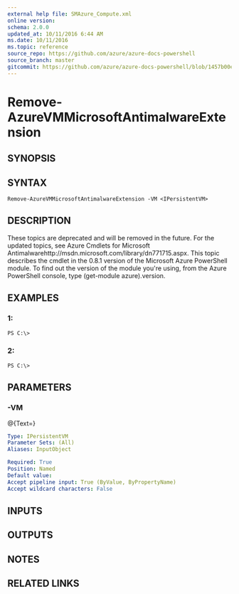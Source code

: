 ```yaml
---
external help file: SMAzure_Compute.xml
online version: 
schema: 2.0.0
updated_at: 10/11/2016 6:44 AM
ms.date: 10/11/2016
ms.topic: reference
source_repo: https://github.com/azure/azure-docs-powershell
source_branch: master
gitcommit: https://github.com/azure/azure-docs-powershell/blob/1457b00e4be43f52e047ac6fd4ed87f3565c5548/azureps-cmdlets-docs/Service%20Management/Compute%20Cmdlets/v1.0/Remove-AzureVMMicrosoftAntimalwareExtension.md
---
```


# Remove-AzureVMMicrosoftAntimalwareExtension
## SYNOPSIS

## SYNTAX

```
Remove-AzureVMMicrosoftAntimalwareExtension -VM <IPersistentVM>
```

## DESCRIPTION
These topics are deprecated and will be removed in the future.
For the updated topics, see Azure Cmdlets for Microsoft Antimalwarehttp://msdn.microsoft.com/library/dn771715.aspx.
This topic describes the cmdlet in the 0.8.1 version of the Microsoft Azure PowerShell module.
To find out the version of the module you're using, from the Azure PowerShell console, type (get-module azure).version.

## EXAMPLES

### 1:
```
PS C:\>
```

### 2:
```
PS C:\>
```

## PARAMETERS

### -VM
@{Text=}

```yaml
Type: IPersistentVM
Parameter Sets: (All)
Aliases: InputObject

Required: True
Position: Named
Default value: 
Accept pipeline input: True (ByValue, ByPropertyName)
Accept wildcard characters: False
```

## INPUTS

## OUTPUTS

## NOTES

## RELATED LINKS

